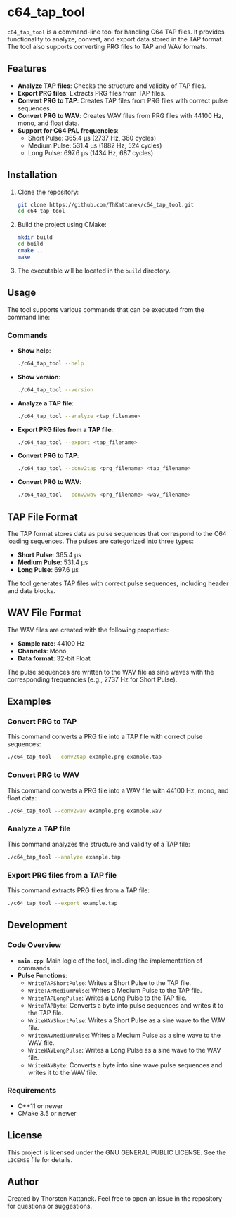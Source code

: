 # c64_tap_tool

`c64_tap_tool` is a command-line tool for handling C64 TAP files. It provides functionality to analyze, convert, and export data stored in the TAP format. The tool also supports converting PRG files to TAP and WAV formats.

## Features

- **Analyze TAP files**: Checks the structure and validity of TAP files.
- **Export PRG files**: Extracts PRG files from TAP files.
- **Convert PRG to TAP**: Creates TAP files from PRG files with correct pulse sequences.
- **Convert PRG to WAV**: Creates WAV files from PRG files with 44100 Hz, mono, and float data.
- **Support for C64 PAL frequencies**:
  - Short Pulse: 365.4 µs (2737 Hz, 360 cycles)
  - Medium Pulse: 531.4 µs (1882 Hz, 524 cycles)
  - Long Pulse: 697.6 µs (1434 Hz, 687 cycles)

## Installation

1. Clone the repository:
   ```bash
   git clone https://github.com/ThKattanek/c64_tap_tool.git
   cd c64_tap_tool
   ```

2. Build the project using CMake:
   ```bash
   mkdir build
   cd build
   cmake ..
   make
   ```

3. The executable will be located in the `build` directory.

## Usage

The tool supports various commands that can be executed from the command line:

### Commands

- **Show help**:
  ```bash
  ./c64_tap_tool --help
  ```

- **Show version**:
  ```bash
  ./c64_tap_tool --version
  ```

- **Analyze a TAP file**:
  ```bash
  ./c64_tap_tool --analyze <tap_filename>
  ```

- **Export PRG files from a TAP file**:
  ```bash
  ./c64_tap_tool --export <tap_filename>
  ```

- **Convert PRG to TAP**:
  ```bash
  ./c64_tap_tool --conv2tap <prg_filename> <tap_filename>
  ```

- **Convert PRG to WAV**:
  ```bash
  ./c64_tap_tool --conv2wav <prg_filename> <wav_filename>
  ```

## TAP File Format

The TAP format stores data as pulse sequences that correspond to the C64 loading sequences. The pulses are categorized into three types:
- **Short Pulse**: 365.4 µs
- **Medium Pulse**: 531.4 µs
- **Long Pulse**: 697.6 µs

The tool generates TAP files with correct pulse sequences, including header and data blocks.

## WAV File Format

The WAV files are created with the following properties:
- **Sample rate**: 44100 Hz
- **Channels**: Mono
- **Data format**: 32-bit Float

The pulse sequences are written to the WAV file as sine waves with the corresponding frequencies (e.g., 2737 Hz for Short Pulse).

## Examples

### Convert PRG to TAP
This command converts a PRG file into a TAP file with correct pulse sequences:
```bash
./c64_tap_tool --conv2tap example.prg example.tap
```

### Convert PRG to WAV
This command converts a PRG file into a WAV file with 44100 Hz, mono, and float data:
```bash
./c64_tap_tool --conv2wav example.prg example.wav
```

### Analyze a TAP file
This command analyzes the structure and validity of a TAP file:
```bash
./c64_tap_tool --analyze example.tap
```

### Export PRG files from a TAP file
This command extracts PRG files from a TAP file:
```bash
./c64_tap_tool --export example.tap
```

## Development

### Code Overview

- **`main.cpp`**: Main logic of the tool, including the implementation of commands.
- **Pulse Functions**:
  - `WriteTAPShortPulse`: Writes a Short Pulse to the TAP file.
  - `WriteTAPMediumPulse`: Writes a Medium Pulse to the TAP file.
  - `WriteTAPLongPulse`: Writes a Long Pulse to the TAP file.
  - `WriteTAPByte`: Converts a byte into pulse sequences and writes it to the TAP file.
  - `WriteWAVShortPulse`: Writes a Short Pulse as a sine wave to the WAV file.
  - `WriteWAVMediumPulse`: Writes a Medium Pulse as a sine wave to the WAV file.
  - `WriteWAVLongPulse`: Writes a Long Pulse as a sine wave to the WAV file.
  - `WriteWAVByte`: Converts a byte into sine wave pulse sequences and writes it to the WAV file.

### Requirements

- C++11 or newer
- CMake 3.5 or newer

## License

This project is licensed under the GNU GENERAL PUBLIC LICENSE. See the `LICENSE` file for details.

## Author

Created by Thorsten Kattanek. Feel free to open an issue in the repository for questions or suggestions.
```
